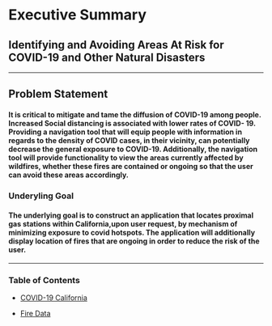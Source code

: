 # Executive Summary



## Identifying and Avoiding Areas At Risk for COVID-19 and Other Natural Disasters         
 ------------------------------------------------------------------------------------------------------------------------------------------------------------------
 
 
 
 ## Problem Statement 
 
#### It is critical to mitigate and tame the diffusion of COVID-19 among people. Increased Social distancing is associated with lower rates of COVID- 19.  Providing a navigation tool that will equip people with information in regards to the density of COVID cases, in their vicinity, can potentially decrease the general exposure to COVID-19. Additionally, the navigation tool will provide functionality to view the areas currently affected by wildfires, whether these fires are contained or ongoing so that the user can avoid these areas accordingly.
 
 
 
### Underyling Goal 

#### The underlying goal is to construct an application that locates proximal gas stations within California,upon user request, by mechanism of minimizing exposure to covid hotspots. The application will additionally display location of fires that are ongoing in order to reduce the risk of the user.
------------------------------------------------------------------------------------------------------------------------------------------------------------------

### Table of Contents 

- [COVID-19 California](https://git.generalassemb.ly/shiffraw/Project-3-/blob/master/Data-Acquisition.ipynb)

- [Fire Data](https://git.generalassemb.ly/shiffraw/Project-3-/blob/master/Data-Acquisition.ipynb)
